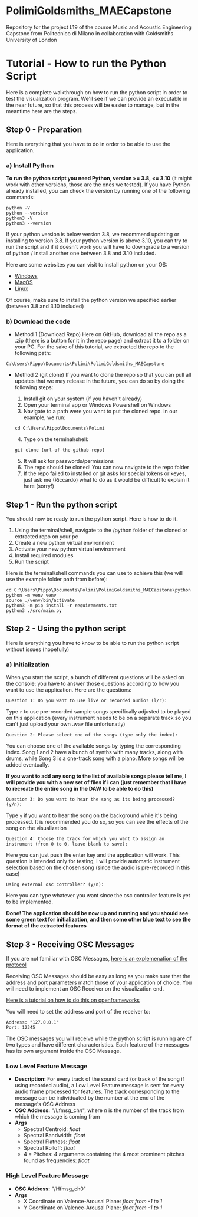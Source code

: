 # PolimiGoldsmiths_MAECapstone
Repository for the project L19 of the course Music and Acoustic Engineering Capstone from Politecnico di Milano in collaboration with Goldsmiths University of London

# Tutorial - How to run the Python Script
Here is a complete walkthrough on how to run the python script in order to test the visualization program. We'll see if we can provide an executable in the near future, so that this process will be easier to manage, but in the meantime here are the steps.

## Step 0 - Preparation
Here is everything that you have to do in order to be able to use the application.

### a) Install Python
**To run the python script you need Python, version >= 3.8, <= 3.10** (it might work with other versions, those are the ones we tested). If you have Python already installed, you can check the version by running one of the following commands:
```
python -V
python --version
python3 -V
python3 --version
```

If your python version is below version 3.8, we recommend updating or installing to version 3.8. If your python version is above 3.10, you can try to run the script and if it doesn't work you will have to downgrade to a version of python / install another one between 3.8 and 3.10 included.

Here are some websites you can visit to install python on your OS:
- [Windows](https://www.tomshardware.com/how-to/install-python-on-windows-10-and-11) 
- [MacOS](https://www.dataquest.io/blog/installing-python-on-mac/)
- [Linux](https://docs.python-guide.org/starting/install3/linux/)

Of course, make sure to install the python version we specified earlier (between 3.8 and 3.10 included)

### b) Download the code
- Method 1 (Download Repo) Here on GitHub, download all the repo as a .zip (there is a button for it in the repo page) and extract it to a folder on your PC. For the sake of this tutorial, we extracted the repo to the following path:
```
C:\Users\Pippo\Documents\Polimi\PolimiGoldsmiths_MAECapstone
```

- Method 2 (git clone) If you want to clone the repo so that you can pull all updates that we may release in the future, you can do so by doing the following steps:
  
  1. Install git on your system (if you haven't already)
  2. Open your terminal app or Windows Powershell on Windows
  3. Navigate to a path were you want to put the cloned repo. In our example, we run:
  
  ```
  cd C:\Users\Pippo\Documents\Polimi
  ```
  
  4. Type on the terminal/shell:
  
  ```
  git clone [url-of-the-github-repo]
  ```
  
  5. It will ask for passwords/permissions
  6. The repo should be cloned! You can now navigate to the repo folder
  7. If the repo failed to installed or git asks for special tokens or keyes, just ask me (Riccardo) what to do as it would be difficult to explain it here (sorry!)
  
## Step 1 - Run the python script
You should now be ready to run the python script. Here is how to do it.

1. Using the terminal/shell, navigate to the /python folder of the cloned or extracted repo on your pc
2. Create a new python virtual environment
3. Activate your new python virtual environment
4. Install required modules
5. Run the script

Here is the terminal/shell commands you can use to achieve this (we will use the example folder path from before):
```
cd C:\Users\Pippo\Documents\Polimi\PolimiGoldsmiths_MAECapstone\python
python -m venv venv
source ./venv/bin/activate
python3 -m pip install -r requirements.txt
python3 ./src/main.py
```

## Step 2 - Using the python script
Here is everything you have to know to be able to run the python script without issues (hopefully)

### a) Initialization
When you start the script, a bunch of different questions will be asked on the console: you have to answer those questions according to how you want to use the application. Here are the questions:

```
Question 1: Do you want to use live or recorded audio? (l/r):
```

Type `r` to use pre-recorded sample songs specifically adjusted to be played on this application (every instrument needs to be on a separate track so you can't just upload your own .wav file unfortunatly)

```
Question 2: Please select one of the songs (type only the index):
```

You can choose one of the available songs by typing the corresponding index. Song 1 and 2 have a bunch of synths with many tracks, along with drums, while Song 3 is a one-track song with a piano. More songs will be added eventually.

**If you want to add any song to the list of available songs please tell me, I will provide you with a new set of files if i can (just remember that I have to recreate the entire song in the DAW to be able to do this)**

```
Question 3: Do you want to hear the song as its being processed? (y/n):
```

Type `y` if you want to hear the song on the background while it's being processed. It is recommended you do so, so you can see the effects of the song on the visualization

```
Question 4: Choose the track for which you want to assign an instrument (from 0 to 0, leave blank to save):
```

Here you can just push the enter key and the application will work. This question is intended only for testing, I will provide automatic instrument selection based on the chosen song (since the audio is pre-recorded in this case)

```
Using external osc controller? (y/n):
```

Here you can type whatever you want since the osc controller feature is yet to be implemented.

**Done! The application should be now up and running and you should see some green text for initialization, and then some other blue text to see the format of the extracted features**


## Step 3 - Receiving OSC Messages
If you are not familiar with OSC Messages, [here is an explemenation of the protocol](https://ccrma.stanford.edu/groups/osc/index.html)

Receiving OSC Messages should be easy as long as you make sure that the address and port parameters match those of your application of choice. You will need to implement an OSC Receiver on the visualization end.

[Here is a tutorial on how to do this on openframeworks](https://www.youtube.com/watch?v=UXjMk5ti6wk&ab_channel=Packt)

You will need to set the address and port of the receiver to:
```
Address: "127.0.0.1"
Port: 12345
```

The OSC messages you will receive while the python script is running are of two types and have different characteristics. Each feature of the messages has its own argument inside the OSC Message.

### Low Level Feature Message
- **Description:** For every track of the sound card (or track of the song if using recorded audio), a Low Level Feature message is sent for every audio frame processed for features. The track corresponding to the message can be individuated by the number at the end of the message's OSC Address
- **OSC Address:** "/Lfmsg_ch*n*", where *n* is the number of the track from which the message is coming from
- **Args**
  - Spectral Centroid: *float*
  - Spectral Bandwidth: *float*
  - Spectral Flatness: *float*
  - Spectral Rolloff: *float*
  - 4 * Pitches: 4 arguments containing the 4 most prominent pitches found as frequencies: *float*

### High Level Feature Message
- **OSC Address:** "/Hfmsg_ch0"
- **Args**
  - X Coordinate on Valence-Arousal Plane: *float from -1 to 1*
  - Y Coordinate on Valence-Arousal Plane: *float from -1 to 1*

